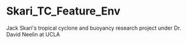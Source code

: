 # Skari_TC_Feature_Env
Jack Skari's tropical cyclone and buoyancy research project under Dr. David Neelin at UCLA
